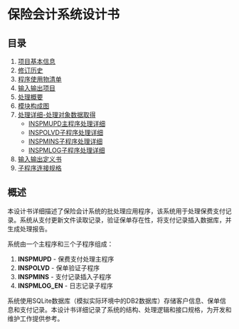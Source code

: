  # 保险会计系统设计书

## 目录

1. [项目基本信息](01_项目基本信息.md)
2. [修订历史](02_修订历史.md)
3. [程序使用物清单](03_程序使用物清单.md)
4. [输入输出项目](04_输入输出项目.md)
5. [处理概要](05_处理概要.md)
6. [模块构成图](06_模块构成图.md)
7. [处理详细-处理对象数据取得](07_处理详细.md)
   - [INSPMUPD主程序处理详细](07_处理详细_INSPMUPD.md)
   - [INSPOLVD子程序处理详细](07_处理详细_INSPOLVD.md)
   - [INSPMINS子程序处理详细](07_处理详细_INSPMINS.md)
   - [INSPMLOG子程序处理详细](07_处理详细_INSPMLOG.md)
8. [输入输出定义书](08_输入输出定义书.md)
9. [子程序连接规格](09_子程序连接规格.md)

## 概述

本设计书详细描述了保险会计系统的批处理应用程序，该系统用于处理保费支付记录。系统从支付更新文件读取记录，验证保单存在性，将支付记录插入数据库，并生成处理报告。

系统由一个主程序和三个子程序组成：
1. **INSPMUPD** - 保费支付处理主程序
2. **INSPOLVD** - 保单验证子程序
3. **INSPMINS** - 支付记录插入子程序
4. **INSPMLOG_EN** - 日志记录子程序

系统使用SQLite数据库（模拟实际环境中的DB2数据库）存储客户信息、保单信息和支付记录。本设计书详细记录了系统的结构、处理逻辑和接口规格，为开发和维护工作提供参考。